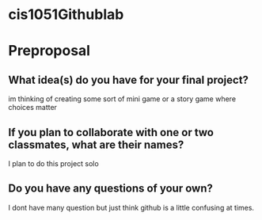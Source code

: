 # cis1051Githublab
# Preproposal

## What idea(s) do you have for your final project?

im thinking of creating some sort of mini game or a story game where choices matter

## If you plan to collaborate with one or two classmates, what are their names?

I plan to do this project solo

## Do you have any questions of your own?

I dont have many question but just think github is a little confusing at times. 